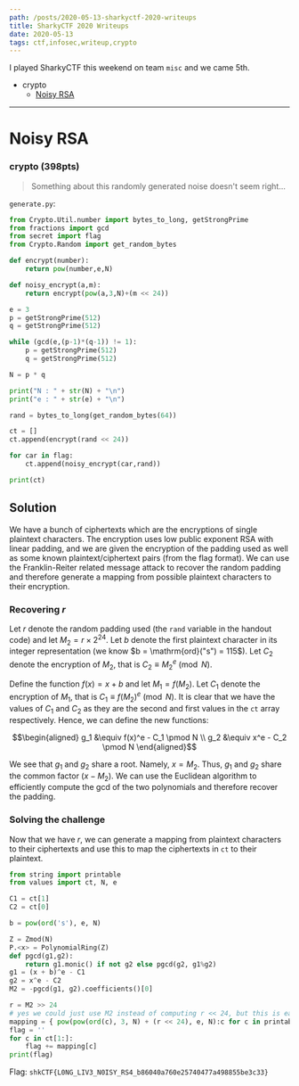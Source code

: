 ```yaml
---
path: /posts/2020-05-13-sharkyctf-2020-writeups
title: SharkyCTF 2020 Writeups
date: 2020-05-13
tags: ctf,infosec,writeup,crypto
---
```


I played SharkyCTF this weekend on team `misc` and we came 5th.

- crypto
    - [Noisy RSA](#noisy-rsa)


---

# Noisy RSA <a name="noisy-rsa"></a>

### crypto (398pts)

> Something about this randomly generated noise doesn't seem right...

`generate.py`:

```python
from Crypto.Util.number import bytes_to_long, getStrongPrime
from fractions import gcd
from secret import flag
from Crypto.Random import get_random_bytes

def encrypt(number):
	return pow(number,e,N)

def noisy_encrypt(a,m):
	return encrypt(pow(a,3,N)+(m << 24))

e = 3
p = getStrongPrime(512)
q = getStrongPrime(512)

while (gcd(e,(p-1)*(q-1)) != 1):
	p = getStrongPrime(512)
	q = getStrongPrime(512)

N = p * q

print("N : " + str(N) + "\n")
print("e : " + str(e) + "\n")

rand = bytes_to_long(get_random_bytes(64))

ct = []
ct.append(encrypt(rand << 24))

for car in flag:
	ct.append(noisy_encrypt(car,rand))

print(ct)
```

## Solution

We have a bunch of ciphertexts which are the encryptions of single plaintext characters. The encryption uses low public exponent RSA with linear padding, and we are given the encryption of the padding used as well as some known plaintext/ciphertext pairs (from the flag format). We can use the Franklin-Reiter related message attack to recover the random padding and therefore generate a mapping from possible plaintext characters to their encryption.

### Recovering $r$

Let $r$ denote the random padding used (the `rand` variable in the handout code) and let $M_2 = r \times 2^{24}$. Let $b$ denote the first plaintext character in its integer representation (we know $b = \mathrm{ord}("s") = 115$). Let $C_2$ denote the encryption of $M_2$, that is $C_2 \equiv M_2^e \pmod N$.

Define the function $f(x) = x + b$ and let $M_1 = f(M_2)$. Let $C_1$ denote the encryption of $M_1$, that is $C_1 \equiv f(M_2)^e \pmod N$. It is clear that we have the values of $C_1$ and $C_2$ as they are the second and first values in the `ct` array respectively. Hence, we can define the new functions:

$$\begin{aligned} g_1 &\equiv f(x)^e - C_1 \pmod N \\ g_2 &\equiv x^e - C_2 \pmod N \end{aligned}$$

We see that $g_1$ and $g_2$ share a root. Namely, $x = M_2$. Thus, $g_1$ and $g_2$ share the common factor $(x - M_2)$. We can use the Euclidean algorithm to efficiently compute the gcd of the two polynomials and therefore recover the padding.

### Solving the challenge

Now that we have $r$, we can generate a mapping from plaintext characters to their ciphertexts and use this to map the ciphertexts in `ct` to their plaintext.

```python
from string import printable
from values import ct, N, e

C1 = ct[1]
C2 = ct[0]

b = pow(ord('s'), e, N)

Z = Zmod(N)
P.<x> = PolynomialRing(Z)
def pgcd(g1,g2):
    return g1.monic() if not g2 else pgcd(g2, g1%g2)
g1 = (x + b)^e - C1
g2 = x^e - C2
M2 = -pgcd(g1, g2).coefficients()[0]

r = M2 >> 24
# yes we could just use M2 instead of computing r << 24, but this is easier to understand
mapping = { pow(pow(ord(c), 3, N) + (r << 24), e, N):c for c in printable }
flag = ''
for c in ct[1:]:
    flag += mapping[c]
print(flag)
```

Flag: `shkCTF{L0NG_LIV3_N0ISY_RS4_b86040a760e25740477a498855be3c33}`
